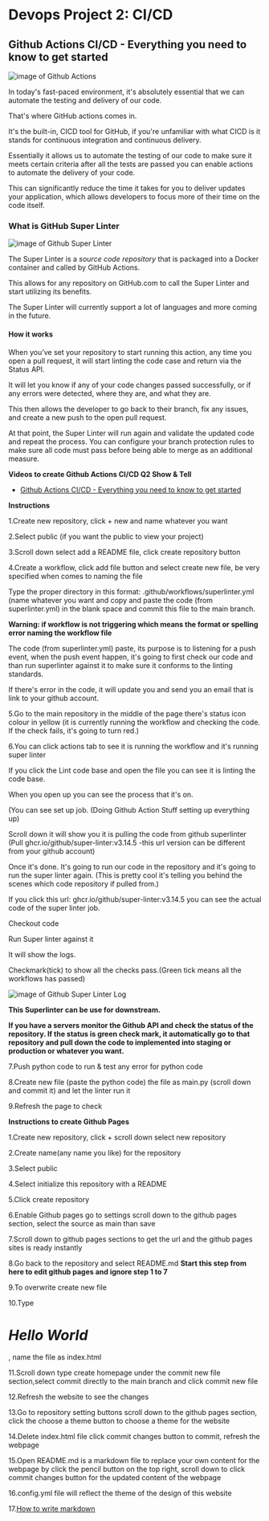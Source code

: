 # Devops Project 2: CI/CD


## Github Actions CI/CD - Everything you need to know to get started



![image of Github Actions](https://avatars.githubusercontent.com/u/44036562?s=200&v=4)



In today's fast-paced environment, it's absolutely essential that we can automate the testing and delivery of our code.

That's where GitHub actions comes in.

It's the built-in, CICD tool for GitHub, if you're unfamiliar with what CICD is it stands for continuous integration and continuous delivery.

Essentially it allows us to automate the testing of our code to make sure it meets certain criteria after all the tests are passed you can enable actions to automate the delivery of your code.

This can significantly reduce the time it takes for you to deliver updates your application, which allows developers to focus more of their time on the code itself.



### What is GitHub Super Linter



![image of Github Super Linter](https://github.blog/wp-content/uploads/2020/06/github-super-linter-white.png?w=1200)



The Super Linter is a *source code repository* that is packaged into a Docker container and called by GitHub Actions.

This allows for any repository on GitHub.com to call the Super Linter and start utilizing its benefits.

The Super Linter will currently support a lot of languages and more coming in the future.



#### How it works



When you’ve set your repository to start running this action, any time you open a pull request, it will start linting the code case and return via the Status API.

It will let you know if any of your code changes passed successfully, or if any errors were detected, where they are, and what they are.

This then allows the developer to go back to their branch, fix any issues, and create a new push to the open pull request.

At that point, the Super Linter will run again and validate the updated code and repeat the process. You can configure your branch protection rules to make sure all code must pass before being able to merge as an additional measure.



**Videos to create Github Actions CI/CD Q2 Show & Tell**

- [Github Actions CI/CD - Everything you need to know to get started](https://www.youtube.com/watch?v=mFFXuXjVgkU)

**Instructions**

  1.Create new repository, click + new and name whatever you want
  
  2.Select public (if you want the public to view your project)
  
  3.Scroll down select add a README file, click create repository button
  
  4.Create a workflow, click add file button and select create new file, be very specified when comes to naming the file
  
  Type the proper directory in this format: .github/workflows/superlinter.yml (name whatever you want and copy and paste the code (from superlinter.yml) in the blank space and commit this file to the main branch.
  
  **Warning: if workflow is not triggering which means the format or spelling error naming the workflow file**
  
  The code (from superlinter.yml) paste, its purpose is to listening for a push event, when the push event happen, it's going to first check our code and than run superlinter against it to make sure it conforms to the linting standards.
  
  If there's error in the code, it will update you and send you an email that is link to your github account.
  
  
  5.Go to the main repository in the middle of the page there's status icon colour in yellow (it is currently running the workflow and checking the code. If the check fails, it's going to turn red.)
  
  6.You can click actions tab to see it is running the workflow and it's running super linter
  
  If you click the Lint code base and open the file you can see it is linting the code base.
  
  When you open up you can see the process that it's on.
  
  (You can see set up job. (Doing Github Action Stuff setting up everything up)
  
  Scroll down it will show you it is pulling the code from github superlinter (Pull ghcr.io/github/super-linter:v3.14.5 -this url version can be different from your github account)
  
  Once it's done. It's going to run our code in the repository and it's going to run the super linter again. (This is pretty cool it's telling you behind the scenes which code repository if pulled from.)
  
  If you click this url: ghcr.io/github/super-linter:v3.14.5 you can see the actual code of the super linter job.
  
  Checkout code
  
  Run Super linter against it
  
  It will show the logs.
  
  Checkmark(tick) to show all the checks pass.(Green tick means all the workflows has passed)
  
  ![image of Github Super Linter Log](https://user-images.githubusercontent.com/17579601/87601404-45751200-c6b2-11ea-9d5b-03014e2ce4a6.jpg)
  
  **This Superlinter can be use for downstream.**
  
  **If you have a servers monitor the Github API and check the status of the repository. If the status is green check mark, it automatically go to that repository and pull down the code to implemented into staging or production or whatever you want.**
  
  7.Push python code to run & test any error for python code
  
  8.Create new file (paste the python code) the file as main.py (scroll down and commit it) and let the linter run it
  
  9.Refresh the page to check
  
  
  **Instructions to create Github Pages**
  
  1.Create new repository, click + scroll down select new repository
  
  2.Create name(any name you like) for the repository
  
  3.Select public
  
  4.Select initialize this repository with a README
  
  5.Click create repository
  
  6.Enable Github pages go to settings scroll down to the github pages section, select the source as main than save
  
  7.Scroll down to github pages sections to get the url and the github pages sites is ready instantly
  
  8.Go back to the repository and select README.md **Start this step from here to edit github pages and ignore step 1 to 7**
  
  9.To overwrite create new file
  
  10.Type *<h1>Hello World</h1>*, name the file as index.html
  
  11.Scroll down type create homepage under the commit new file section,select commit directly to the main branch and click commit new file
  
  12.Refresh the website to see the changes
  
  13.Go to repository setting buttons scroll down to the github pages section, click the choose a theme button to choose a theme for the website
  
  14.Delete index.html file click commit changes button to commit, refresh the webpage
  
  15.Open README.md is a markdown file to replace your own content for the webpage by click the pencil button on the top right, scroll down to click commit changes button for the updated content of the webpage
  
  16.config.yml file will reflect the theme of the design of this website
  
  17.[How to write markdown](https://guides.github.com/features/mastering-markdown/)
